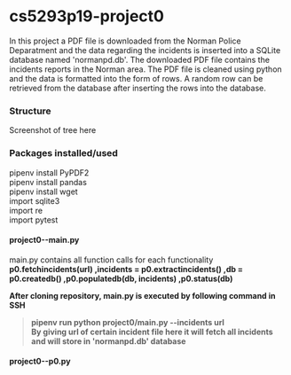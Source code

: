 # cs5293p19-project0
In this project a PDF file is downloaded from the Norman Police Deparatment and the data regarding the incidents is inserted into a SQLite database named 'normanpd.db'. The downloaded PDF file contains the incidents reports in the Norman area. The PDF file is cleaned using python and the data is formatted into the form of rows. A random row can be retrieved from the database after inserting the rows into the database.

### Structure
Screenshot of tree here

### Packages installed/used 
pipenv install PyPDF2 &nbsp; \
pipenv install pandas &nbsp; \
pipenv install wget &nbsp;\
import sqlite3 \
import re \
import pytest 
 

#### project0--main.py
main.py contains all function calls for each functionality \
 <b> p0.fetchincidents(url) ,incidents = p0.extractincidents() ,db = p0.createdb() ,p0.populatedb(db, incidents) ,p0.status(db) 

After cloning repository, main.py is executed by following command in SSH 
> pipenv run python project0/main.py --incidents url \
By giving url of certain incident file here it will fetch all incidents and will store in 'normanpd.db' database

#### project0--p0.py

